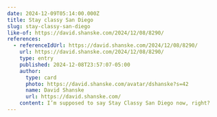 ```yaml
---
date: 2024-12-09T05:14:00.000Z
title: Stay classy San Diego
slug: stay-classy-san-diego
like-of: https://david.shanske.com/2024/12/08/8290/
references:
  - referenceIdUrl: https://david.shanske.com/2024/12/08/8290/
    url: https://david.shanske.com/2024/12/08/8290/
    type: entry
    published: 2024-12-08T23:57:07-05:00
    author:
      type: card
      photo: https://david.shanske.com/avatar/dshanske?s=42
      name: David Shanske
      url: https://david.shanske.com/
    content: I’m supposed to say Stay Classy San Diego now, right?
---
```



